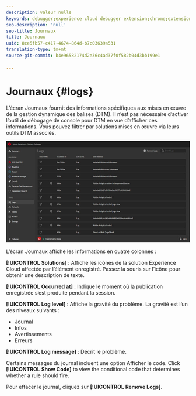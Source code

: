 ```yaml
---
description: valeur nulle
keywords: debugger;experience cloud debugger extension;chrome;extension;logs
seo-description: 'null'
seo-title: Journaux
title: Journaux
uuid: 8ce5fb57-c417-4674-864d-b7c03639a531
translation-type: tm+mt
source-git-commit: b4e96582174d2e36c4ad37f0f582b04d3bb199e1

---
```



# Journaux {#logs}

L’écran Journaux fournit des informations spécifiques aux mises en œuvre de la gestion dynamique des balises (DTM). Il n’est pas nécessaire d’activer l’outil de débogage de console pour DTM en vue d’afficher ces informations. Vous pouvez filtrer par solutions mises en œuvre via leurs outils DTM associés.

![](assets/logs.jpg)

L’écran Journaux affiche les informations en quatre colonnes :

**[!UICONTROL Solutions]** : Affiche les icônes de la solution Experience Cloud affectée par l’élément enregistré. Passez la souris sur l’icône pour obtenir une description de texte.

**[!UICONTROL Occurred at]** : Indique le moment où la publication enregistrée s’est produite pendant la session.

**[!UICONTROL Log level]** : Affiche la gravité du problème. La gravité est l’un des niveaux suivants :

* Journal
* Infos
* Avertissements
* Erreurs

**[!UICONTROL Log message]** : Décrit le problème.

Certains messages du journal incluent une option Afficher le code. Click **[!UICONTROL Show Code]** to view the conditional code that determines whether a rule should fire.

Pour effacer le journal, cliquez sur **[!UICONTROL Remove Logs]**.
